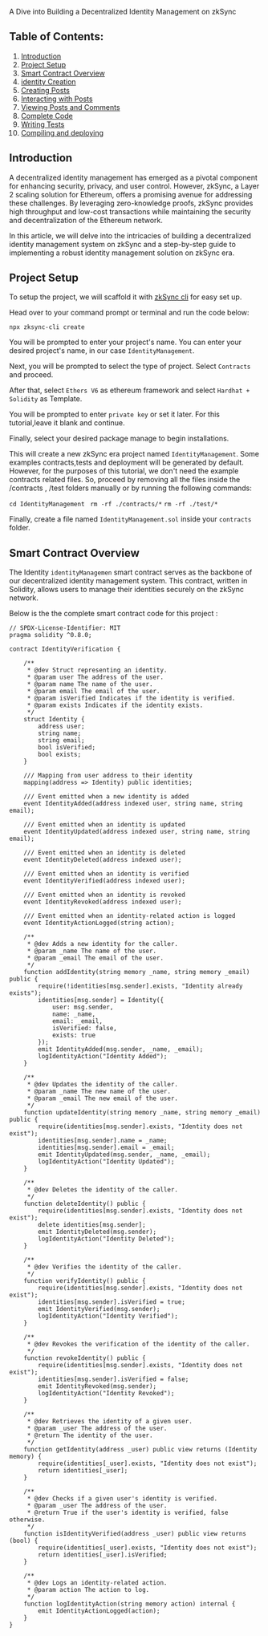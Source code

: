 A Dive into Building a Decentralized Identity Management on zkSync

## Table of Contents:

1. [Introduction](#introduction)
2. [Project Setup](#project-setup)
3. [Smart Contract Overview](#smart-contract-development)
4. [identity Creation](#identity-creation)
5. [Creating Posts](#creating-posts)
6. [Interacting with Posts](#interacting-with-posts)
7. [Viewing Posts and Comments](#viewing-posts-and-comments)
8. [Complete Code](#complete-code)
9. [Writing Tests](#writing-tests)
10. [Compiling and deploying](#compiling-and-deploying)

## Introduction

A decentralized identity management has emerged as a pivotal component for enhancing security, privacy, and user control. However, zkSync, a Layer 2 scaling solution for Ethereum, offers a promising avenue for addressing these challenges. By leveraging zero-knowledge proofs, zkSync provides high throughput and low-cost transactions while maintaining the security and decentralization of the Ethereum network.

In this article, we will delve into the intricacies of building a decentralized identity management system on zkSync and a step-by-step guide to implementing a robust identity management solution on zkSync era.

## Project Setup

To setup the project, we will scaffold it with [zkSync cli](https://docs.zksync.io/build/tooling/zksync-cli/commands/create.html#contracts) for easy set up.

Head over to your command prompt or terminal and run the code below:

`npx zksync-cli create`

You will be prompted to enter your project's name. You can enter your desired project's name, in our case `IdentityManagement`.

Next, you will be prompted to select the type of project. Select `Contracts` and proceed. 

After that, select `Ethers V6` as ethereum framework and select `Hardhat + Solidity` as Template.

You will be prompted to enter `private key` or set it later. For this tutorial,leave it blank and continue.

Finally, select your desired package manage to begin installations.

This will create a new zkSync era project named `IdentityManagement`. Some examples contracts,tests and deployment will be generated by default. However, for the purposes of this tutorial, we don't need the example contracts related files. So, proceed by removing all the files inside the /contracts , /test folders manually or by running the following commands:

`cd IdentityManagement `
`rm -rf ./contracts/*`
`rm -rf ./test/*`

Finally, create a file named `IdentityManagement.sol` inside your `contracts` folder.

## Smart Contract Overview

The Identity `identityManagemen` smart contract serves as the backbone of our decentralized identity management system. This contract, written in Solidity, allows users to manage their identities securely on the zkSync network. 

Below is the the complete smart contract code for this project :

```solidity
// SPDX-License-Identifier: MIT
pragma solidity ^0.8.0;

contract IdentityVerification {

    /**
     * @dev Struct representing an identity.
     * @param user The address of the user.
     * @param name The name of the user.
     * @param email The email of the user.
     * @param isVerified Indicates if the identity is verified.
     * @param exists Indicates if the identity exists.
     */
    struct Identity {
        address user;
        string name;
        string email;
        bool isVerified;
        bool exists;
    }

    /// Mapping from user address to their identity
    mapping(address => Identity) public identities;

    /// Event emitted when a new identity is added
    event IdentityAdded(address indexed user, string name, string email);

    /// Event emitted when an identity is updated
    event IdentityUpdated(address indexed user, string name, string email);

    /// Event emitted when an identity is deleted
    event IdentityDeleted(address indexed user);

    /// Event emitted when an identity is verified
    event IdentityVerified(address indexed user);

    /// Event emitted when an identity is revoked
    event IdentityRevoked(address indexed user);

    /// Event emitted when an identity-related action is logged
    event IdentityActionLogged(string action);

    /**
     * @dev Adds a new identity for the caller.
     * @param _name The name of the user.
     * @param _email The email of the user.
     */
    function addIdentity(string memory _name, string memory _email) public {
        require(!identities[msg.sender].exists, "Identity already exists");
        identities[msg.sender] = Identity({
            user: msg.sender,
            name: _name,
            email: _email,
            isVerified: false,
            exists: true
        });
        emit IdentityAdded(msg.sender, _name, _email);
        logIdentityAction("Identity Added");
    }

    /**
     * @dev Updates the identity of the caller.
     * @param _name The new name of the user.
     * @param _email The new email of the user.
     */
    function updateIdentity(string memory _name, string memory _email) public {
        require(identities[msg.sender].exists, "Identity does not exist");
        identities[msg.sender].name = _name;
        identities[msg.sender].email = _email;
        emit IdentityUpdated(msg.sender, _name, _email);
        logIdentityAction("Identity Updated");
    }

    /**
     * @dev Deletes the identity of the caller.
     */
    function deleteIdentity() public {
        require(identities[msg.sender].exists, "Identity does not exist");
        delete identities[msg.sender];
        emit IdentityDeleted(msg.sender);
        logIdentityAction("Identity Deleted");
    }

    /**
     * @dev Verifies the identity of the caller.
     */
    function verifyIdentity() public {
        require(identities[msg.sender].exists, "Identity does not exist");
        identities[msg.sender].isVerified = true;
        emit IdentityVerified(msg.sender);
        logIdentityAction("Identity Verified");
    }

    /**
     * @dev Revokes the verification of the identity of the caller.
     */
    function revokeIdentity() public {
        require(identities[msg.sender].exists, "Identity does not exist");
        identities[msg.sender].isVerified = false;
        emit IdentityRevoked(msg.sender);
        logIdentityAction("Identity Revoked");
    }

    /**
     * @dev Retrieves the identity of a given user.
     * @param _user The address of the user.
     * @return The identity of the user.
     */
    function getIdentity(address _user) public view returns (Identity memory) {
        require(identities[_user].exists, "Identity does not exist");
        return identities[_user];
    }

    /**
     * @dev Checks if a given user's identity is verified.
     * @param _user The address of the user.
     * @return True if the user's identity is verified, false otherwise.
     */
    function isIdentityVerified(address _user) public view returns (bool) {
        require(identities[_user].exists, "Identity does not exist");
        return identities[_user].isVerified;
    }

    /**
     * @dev Logs an identity-related action.
     * @param action The action to log.
     */
    function logIdentityAction(string memory action) internal {
        emit IdentityActionLogged(action);
    }
}
```



